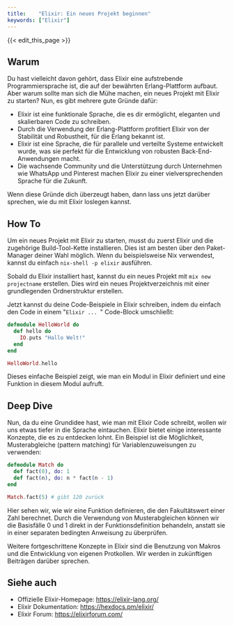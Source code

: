 ```yaml
---
title:    "Elixir: Ein neues Projekt beginnen"
keywords: ["Elixir"]
---
```


{{< edit_this_page >}}

## Warum

Du hast vielleicht davon gehört, dass Elixir eine aufstrebende Programmiersprache ist, die auf der bewährten Erlang-Plattform aufbaut. Aber warum sollte man sich die Mühe machen, ein neues Projekt mit Elixir zu starten? Nun, es gibt mehrere gute Gründe dafür:

- Elixir ist eine funktionale Sprache, die es dir ermöglicht, eleganten und skalierbaren Code zu schreiben.
- Durch die Verwendung der Erlang-Plattform profitiert Elixir von der Stabilität und Robustheit, für die Erlang bekannt ist.
- Elixir ist eine Sprache, die für parallele und verteilte Systeme entwickelt wurde, was sie perfekt für die Entwicklung von robusten Back-End-Anwendungen macht.
- Die wachsende Community und die Unterstützung durch Unternehmen wie WhatsApp und Pinterest machen Elixir zu einer vielversprechenden Sprache für die Zukunft.

Wenn diese Gründe dich überzeugt haben, dann lass uns jetzt darüber sprechen, wie du mit Elixir loslegen kannst.

## How To

Um ein neues Projekt mit Elixir zu starten, musst du zuerst Elixir und die zugehörige Build-Tool-Kette installieren. Dies ist am besten über den Paket-Manager deiner Wahl möglich. Wenn du beispielsweise Nix verwendest, kannst du einfach `nix-shell -p elixir` ausführen.

Sobald du Elixir installiert hast, kannst du ein neues Projekt mit `mix new projectname` erstellen. Dies wird ein neues Projektverzeichnis mit einer grundlegenden Ordnerstruktur erstellen.

Jetzt kannst du deine Code-Beispiele in Elixir schreiben, indem du einfach den Code in einem "```Elixir ... ```" Code-Block umschließt:

```Elixir
defmodule HelloWorld do
  def hello do
    IO.puts "Hallo Welt!"
  end
end

HelloWorld.hello
```

Dieses einfache Beispiel zeigt, wie man ein Modul in Elixir definiert und eine Funktion in diesem Modul aufruft.

## Deep Dive

Nun, da du eine Grundidee hast, wie man mit Elixir Code schreibt, wollen wir uns etwas tiefer in die Sprache eintauchen. Elixir bietet einige interessante Konzepte, die es zu entdecken lohnt. Ein Beispiel ist die Möglichkeit, Musterabgleiche (pattern matching) für Variablenzuweisungen zu verwenden:

```Elixir
defmodule Match do
  def fact(0), do: 1
  def fact(n), do: n * fact(n - 1)
end

Match.fact(5) # gibt 120 zurück
```

Hier sehen wir, wie wir eine Funktion definieren, die den Fakultätswert einer Zahl berechnet. Durch die Verwendung von Musterabgleichen können wir die Basisfälle 0 und 1 direkt in der Funktionsdefinition behandeln, anstatt sie in einer separaten bedingten Anweisung zu überprüfen.

Weitere fortgeschrittene Konzepte in Elixir sind die Benutzung von Makros und die Entwicklung von eigenen Protkollen. Wir werden in zukünftigen Beiträgen darüber sprechen.

## Siehe auch

- Offizielle Elixir-Homepage: https://elixir-lang.org/
- Elixir Dokumentation: https://hexdocs.pm/elixir/
- Elixir Forum: https://elixirforum.com/